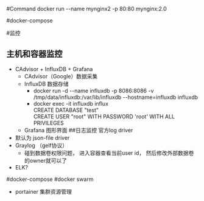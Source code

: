 #Command
docker run --name mynginx2 -p 80:80 mynginx:2.0

#docker-compose

#监控
## 主机和容器监控
* CAdvisor + InfluxDB + Grafana
    * CAdvisor（Google）数据采集
    * InfluxDB 数据存储 
        * docker run -d --name influxdb -p 8086:8086 -v /tmp/data/influxdb:/var/lib/influxdb --hostname=influxdb influxdb
        * docker exec -it influxdb influx  
            CREATE DATABASE "test"  
            CREATE USER "root" WITH PASSWORD 'root' WITH ALL PRIVILEGES
    * Grafana  图形界面
##日志监控
官方log driver
* 默认为 json-file driver
* Graylog （gelf协议）
    * 碰到数据卷权限问题， 进入容器查看当前user id， 然后修改外部数据卷的owner就可以了
* ELK?

#docker-compose
#docker swarm
* portainer 集群资源管理 